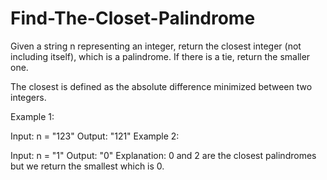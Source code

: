 # Find-The-Closet-Palindrome
Given a string n representing an integer, return the closest integer (not including itself), which is a palindrome. If there is a tie, return the smaller one.

The closest is defined as the absolute difference minimized between two integers.

 

Example 1:

Input: n = "123"
Output: "121"
Example 2:

Input: n = "1"
Output: "0"
Explanation: 0 and 2 are the closest palindromes but we return the smallest which is 0.
 

